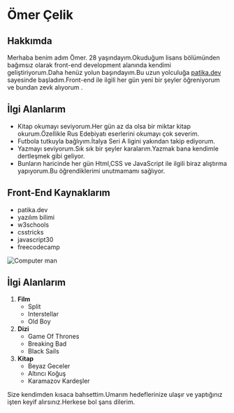 
# Ömer Çelik

## Hakkımda
Merhaba benim adım Ömer. 28 yaşındayım.Okuduğum lisans bölümünden bağımsız olarak front-end development alanında kendimi geliştiriyorum.Daha henüz yolun başındayım.Bu uzun yolculuğa [patika.dev](https://www.patika.dev/tr) sayesinde başladım.Front-end ile ilgili her gün yeni bir şeyler öğreniyorum ve bundan zevk alıyorum .
     
## İlgi Alanlarım
* Kitap okumayı seviyorum.Her gün az da olsa bir miktar kitap okurum.Özellikle Rus Edebiyatı     eserlerini okumayı çok severim.
* Futbola tutkuyla bağlıyım.İtalya Seri A ligini yakından takip ediyorum.
* Yazmayı seviyorum.Sık sık bir şeyler karalarım.Yazmak bana kendimle dertleşmek gibi geliyor.
* Bunların haricinde her gün Html,CSS ve JavaScript ile ilgili biraz alıştırma yapıyorum.Bu  öğrendiklerimi unutmamamı sağlıyor.
        
## Front-End Kaynaklarım
* patika.dev
* yazılım bilimi
* w3schools
* csstricks
* javascript30
* freecodecamp
    
![Computer man](http://www.w3schools.com/html/programming.gif)


## İlgi Alanlarım
1.  **Film**
    * Split
    * Interstellar
    * Old Boy
2.  **Dizi**
    * Game Of Thrones
    * Breaking Bad
    * Black Sails
3. **Kitap**
    * Beyaz Geceler
    * Altıncı Koğuş
    * Karamazov Kardeşler


    
Size kendimden kısaca bahsettim.Umarım hedeflerinize ulaşır ve yaptığınız işten keyif alırsınız.Herkese bol şans dilerim.
